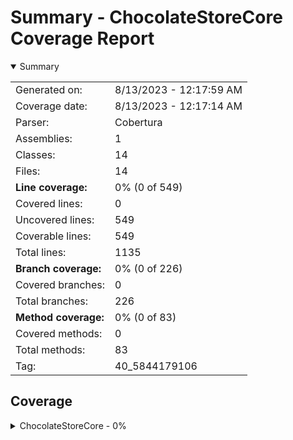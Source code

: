 # Summary - ChocolateStoreCore Coverage Report
<details open><summary>Summary</summary>

|||
|:---|:---|
| Generated on: | 8/13/2023 - 12:17:59 AM |
| Coverage date: | 8/13/2023 - 12:17:14 AM |
| Parser: | Cobertura |
| Assemblies: | 1 |
| Classes: | 14 |
| Files: | 14 |
| **Line coverage:** | 0% (0 of 549) |
| Covered lines: | 0 |
| Uncovered lines: | 549 |
| Coverable lines: | 549 |
| Total lines: | 1135 |
| **Branch coverage:** | 0% (0 of 226) |
| Covered branches: | 0 |
| Total branches: | 226 |
| **Method coverage:** | 0% (0 of 83) |
| Covered methods: | 0 |
| Total methods: | 83 |
| Tag: | 40_5844179106 |

</details>

## Coverage
<details><summary>ChocolateStoreCore - 0%</summary>

|**Name**|**Line**|**Branch**|**Method**|
|:---|---:|---:|---:|
|**ChocolateStoreCore**|**0%**|**0%**|**0%**|
|ChocolateStoreCore.App|0%|0%|0%|
|ChocolateStoreCore.ArgsOptions|0%||0%|
|ChocolateStoreCore.Exceptions.DownloadException|0%||0%|
|ChocolateStoreCore.Helpers.ChocolateyHelper|0%|0%|0%|
|ChocolateStoreCore.Helpers.HttpHelper|0%|0%|0%|
|ChocolateStoreCore.Helpers.ServiceHelper|0%||0%|
|ChocolateStoreCore.Helpers.StringHelper|0%|0%|0%|
|ChocolateStoreCore.Models.ChocolateyPackage|0%|0%|0%|
|ChocolateStoreCore.Models.Dependency|0%||0%|
|ChocolateStoreCore.Models.Download|0%||0%|
|ChocolateStoreCore.Models.Settings|0%|0%|0%|
|ChocolateStoreCore.Models.StorePackage|0%||0%|
|ChocolateStoreCore.PackageCacher|0%|0%|0%|
|ChocolateStoreCore.Program|0%|0%|0%|

</details>
